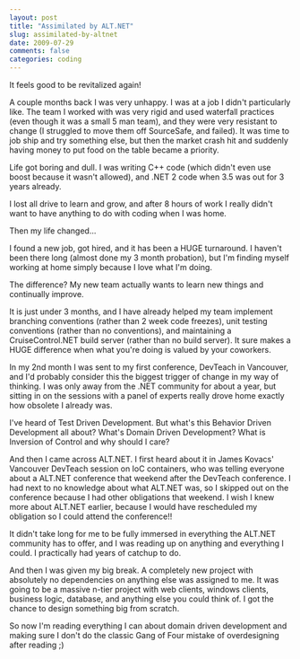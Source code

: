 ```yaml
---
layout: post
title: "Assimilated by ALT.NET"
slug: assimilated-by-altnet
date: 2009-07-29
comments: false
categories: coding
---
```

It feels good to be revitalized again!

A couple months back I was very unhappy.  I was at a job I didn't particularly like.  The team I worked with was very rigid and used waterfall practices (even though it was a small 5 man team), and they were very resistant to change (I struggled to move them off SourceSafe, and failed).  It was time to job ship and try something else, but then the market crash hit and suddenly having money to put food on the table became a priority.

Life got boring and dull.  I was writing C++ code (which didn't even use boost because it wasn't allowed), and .NET 2 code when 3.5 was out for 3 years already.

I lost all drive to learn and grow, and after 8 hours of work I really didn't want to have anything to do with coding when I was home.

Then my life changed...

I found a new job, got hired, and it has been a HUGE turnaround.  I haven't been there long (almost done my 3 month probation), but I'm finding myself working at home simply because I love what I'm doing.

The difference?  My new team actually wants to learn new things and continually improve.

It is just under 3 months, and I have already helped my team implement branching conventions (rather than 2 week code freezes), unit testing conventions (rather than no conventions), and maintaining a CruiseControl.NET build server (rather than no build server).  It sure makes a HUGE difference when what you're doing is valued by your coworkers.

In my 2nd month I was sent to my first conference, DevTeach in Vancouver, and I'd probably consider this the biggest trigger of change in my way of thinking.  I was only away from the .NET community for about a year, but sitting in on the sessions with a panel of experts really drove home exactly how obsolete I already was.

I've heard of Test Driven Development.  But what's this Behavior Driven Development all about?  What's Domain Driven Development?  What is Inversion of Control and why should I care?

And then I came across ALT.NET.  I first heard about it in James Kovacs' Vancouver DevTeach session on IoC containers, who was telling everyone about a ALT.NET conference that weekend after the DevTeach conference.  I had next to no knowledge about what ALT.NET was, so I skipped out on the conference because I had other obligations that weekend.  I wish I knew more about ALT.NET earlier, because I would have rescheduled my obligation so I could attend the conference!!

It didn't take long for me to be fully immersed in everything the ALT.NET community has to offer, and I was reading up on anything and everything I could.  I practically had years of catchup to do.

And then I was given my big break.  A completely new project with absolutely no dependencies on anything else was assigned to me.  It was going to be a massive n-tier project with web clients, windows clients, business logic, database, and anything else you could think of.  I got the chance to design something big from scratch.

So now I'm reading everything I can about domain driven development and making sure I don't do the classic Gang of Four mistake of overdesigning after reading ;)
